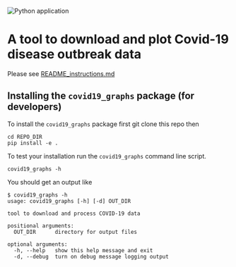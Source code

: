 ![Python application](https://github.com/ARU-Bioinf-ISE/covid19-graphs-DLBPointon/workflows/Python%20application/badge.svg?branch=graph_production)
# A tool to download and plot Covid-19 disease outbreak data

Please see [README_instructions.md](README_instructions.md)


## Installing the `covid19_graphs` package (for developers)

To install the `covid19_graphs` package first git clone this repo
then 
```
cd REPO_DIR
pip install -e . 
```
To test your installation run the `covid19_graphs` command line script.
```
covid19_graphs -h
```
You should get an output like
```
$ covid19_graphs -h
usage: covid19_graphs [-h] [-d] OUT_DIR

tool to download and process COVID-19 data

positional arguments:
  OUT_DIR      directory for output files

optional arguments:
  -h, --help   show this help message and exit
  -d, --debug  turn on debug message logging output
```
